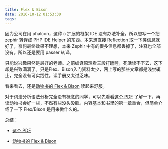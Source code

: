```yaml
---
title: Flex & Bison
date: 2016-10-12 01:53:30
tags:
---
```

因为公司在用 phalcon，这种 c 扩展的框架 IDE 没有办法补全，所以想写一个把 zephir 转译成 PHP IDE Helper 的东西。本来想直接 Reflection 取一下类信息就好了，奈何最终效果不理想，本来 Zephir 中有的很多信息都丢掉了，注释也全部没有。所以还是要用 passer 转译。

只能说兴趣果然是最好的老师。之前编译原理看三段打瞌睡，死活读不下去，这下却是兴致满满了。只是Flex、Bison入门资料太少，网上写的那些文章都是浅尝辄止，完全没有可实践性。读手册又太过乏味。

<!--more-->
看来看去，还是[动物书的 Flex & Bison](http://web.iitd.ac.in/~sumeet/flex__bison.pdf) 读起来舒服。

对于词法分析语法分析完全没有概念的同学，可以先看看[这个 PDF](http://www.capsl.udel.edu/courses/cpeg421/2012/slides/Tutorial-Flex_Bison.pdf) 了解一下，再读动物书会好一些，不然有些没头没脑。内容基本和书里的第一章重合，但简单介绍了一下 Flex/Bison 是用来做什么的。

总结：

- [这个 PDF](http://www.capsl.udel.edu/courses/cpeg421/2012/slides/Tutorial-Flex_Bison.pdf)

- [动物书的 Flex & Bison](http://web.iitd.ac.in/~sumeet/flex__bison.pdf)